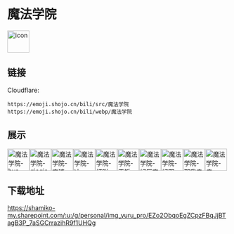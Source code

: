 # 魔法学院
<img src="https://emoji.shojo.cn/bili/src/魔法学院/icon.png" width="50" height="50" alt="icon">

## 链接
Cloudflare:
```
https://emoji.shojo.cn/bili/src/魔法学院
https://emoji.shojo.cn/bili/webp/魔法学院
```
## 展示
<img src="https://emoji.shojo.cn/bili/src/魔法学院/魔法学院-bye.png" width="50" height="50" alt="魔法学院-bye"><img src="https://emoji.shojo.cn/bili/src/魔法学院/魔法学院-giegie.png" width="50" height="50" alt="魔法学院-giegie"><img src="https://emoji.shojo.cn/bili/src/魔法学院/魔法学院-变猪.png" width="50" height="50" alt="魔法学院-变猪"><img src="https://emoji.shojo.cn/bili/src/魔法学院/魔法学院-冲.png" width="50" height="50" alt="魔法学院-冲"><img src="https://emoji.shojo.cn/bili/src/魔法学院/魔法学院-打咩.png" width="50" height="50" alt="魔法学院-打咩"><img src="https://emoji.shojo.cn/bili/src/魔法学院/魔法学院-干饭.png" width="50" height="50" alt="魔法学院-干饭"><img src="https://emoji.shojo.cn/bili/src/魔法学院/魔法学院-好厉害.png" width="50" height="50" alt="魔法学院-好厉害"><img src="https://emoji.shojo.cn/bili/src/魔法学院/魔法学院-好耶.png" width="50" height="50" alt="魔法学院-好耶"><img src="https://emoji.shojo.cn/bili/src/魔法学院/魔法学院-那我走.png" width="50" height="50" alt="魔法学院-那我走"><img src="https://emoji.shojo.cn/bili/src/魔法学院/魔法学院-瘫.png" width="50" height="50" alt="魔法学院-瘫">

## 下载地址

https://shamiko-my.sharepoint.com/:u:/g/personal/img_yuru_pro/EZo2ObqoEgZCpzFBqJjBTagB3P_7aSGCrrazihR9f1UHQg